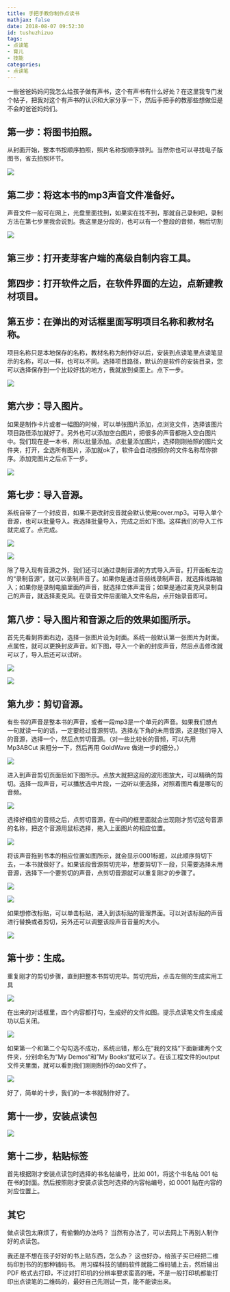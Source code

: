 ```yaml
---
title: 手把手教你制作点读书
mathjax: false
date: 2018-08-07 09:52:30
id: tushuzhizuo
tags:
- 点读笔
- 育儿
- 技能
categories:
- 点读笔
---
```


一些爸爸妈妈问我怎么给孩子做有声书，这个有声书有什么好处？在这里我专门发个帖子，把我对这个有声书的认识和大家分享一下，然后手把手的教那些想做但是不会的爸爸妈妈们。

<!---more--->

## 第一步：将图书拍照。

从封面开始，整本书按顺序拍照，照片名称按顺序排列。当然你也可以寻找电子版图书，省去拍照环节。

![](https://gitee.com/zihm/images/raw/master/hexo/20210506133101.jpg)

## 第二步：将这本书的mp3声音文件准备好。

声音文件一般可在网上，光盘里面找到，如果实在找不到，那就自己录制吧，录制方法在第七步里我会说到。我这里是分段的，也可以有一个整段的音频，稍后切割

![](https://gitee.com/zihm/images/raw/master/hexo/20210506133059.jpg)

## 第三步：打开麦芽客户端的高级自制内容工具。

## 第四步：打开软件之后，在软件界面的左边，点新建教材项目。

## 第五步：在弹出的对话框里面写明项目名称和教材名称。

项目名称只是本地保存的名称，教材名称为制作好以后，安装到点读笔里点读笔显示的名称，可以一样，也可以不同。选择项目路径，默认的是软件的安装目录，您可以选择保存到一个比较好找的地方，我就放到桌面上。点下一步。

![](https://gitee.com/zihm/images/raw/master/hexo/20210506133056.jpg)

## 第六步：导入图片。

如果是制作卡片或者一幅图的时候，可以单张图片添加，点浏览文件，选择该图片项目路径添加就好了。另外也可以添加空白图片，把很多的声音都拖入空白图片中。我们现在是一本书，所以批量添加。点批量添加图片，选择刚刚拍照的图片文件夹，打开，全选所有图片，添加就ok了，软件会自动按照你的文件名称帮你排序。添加完图片之后点下一步。

![](https://gitee.com/zihm/images/raw/master/hexo/20210506133053.jpg)

## 第七步：导入音源。

系统自带了一个封皮音，如果不更改封皮音就会默认使用cover.mp3。可导入单个音源，也可以批量导入。我选择批量导入，完成之后如下图。这样我们的导入工作就完成了。点完成。

![](https://gitee.com/zihm/images/raw/master/hexo/20210506133050.jpg)

![](https://gitee.com/zihm/images/raw/master/hexo/20210506133048.jpg)

除了导入现有音源之外，我们还可以通过录制音源的方式导入声音。打开面板左边的“录制音源”，就可以录制声音了。如果你是通过音频线录制声音，就选择线路输入；如果你是录制电脑里面的声音，就选择立体声混音；如果是通过麦克风录制自己的声音，就选择麦克风。在录音文件后面输入文件名后，点开始录音即可。

## 第八步：导入图片和音源之后的效果如图所示。

首先先看到界面右边，选择一张图片设为封面。系统一般默认第一张图片为封面。点属性，就可以更换封皮声音。如下图，导入一个新的封皮声音，然后点击修改就可以了，导入后还可以试听。

![](https://gitee.com/zihm/images/raw/master/hexo/20210506133045.jpg)

![](https://gitee.com/zihm/images/raw/master/hexo/20210506133043.jpg)

## 第九步：剪切音源。

有些书的声音是整本书的声音，或者一段mp3是一个单元的声音。如果我们想点一句就读一句的话，一定要经过音源剪切。选择左下角的未用音源，这是我们导入的音源，选择一个，然后点剪切音源。（对一些比较长的音频，可以先用 Mp3ABCut 来粗分一下，然后再用 GoldWave 做进一步的细分。）

![](https://gitee.com/zihm/images/raw/master/hexo/20210506133038.jpg)

进入到声音剪切页面后如下图所示。点放大就把这段的波形图放大，可以精确的剪切。选择一段声音，可以播放选中片段，一边听以便选择，对照着图片看是哪句的音频。

![](https://gitee.com/zihm/images/raw/master/hexo/20210506133036.jpg)

选择好相应的音频之后，点剪切音源，在中间的框里面就会出现刚才剪切这句音源的名称，把这个音源用鼠标选择，拖入上面图片的相应位置。

![](https://gitee.com/zihm/images/raw/master/hexo/20210506133033.jpg)

将该声音拖到书本的相应位置如图所示，就会显示0001标题，以此顺序剪切下去，一本书就做好了。如果该段音源剪切完毕，想要剪切下一段，只需要选择未用音源，选择下一个要剪切的声音，点剪切音源就可以重复刚才的步骤了。

![](https://gitee.com/zihm/images/raw/master/hexo/20210506133030.jpg)

![](https://gitee.com/zihm/images/raw/master/hexo/20210506133029.jpg)

如果想修改标贴，可以单击标贴，进入到该标贴的管理界面。可以对该标贴的声音进行替换或者剪切，另外还可以调整该段声音音量的大小。

![](https://gitee.com/zihm/images/raw/master/hexo/20210506133026.jpg)

## 第十步：生成。

重复刚才的剪切步骤，直到把整本书剪切完毕。剪切完后，点击左侧的生成实用工具

![](https://gitee.com/zihm/images/raw/master/hexo/20210506132939.jpg)

在出来的对话框里，四个内容都打勾，生成好的文件如图。提示点读笔文件生成成功以后关闭。

![](https://gitee.com/zihm/images/raw/master/hexo/20210506132937.jpg)

如果第一个和第二个勾勾选不成功，系统出错，那么在”我的文档“下面新建两个文件夹，分别命名为“My
Demos“和”My Books“就可以了。在该工程文件的output文件夹里面，就可以看到我们刚刚制作的dab文件了。

![](https://gitee.com/zihm/images/raw/master/hexo/20210506132934.jpg)

好了，简单的十步，我们的一本书就制作好了。

## 第十一步，安装点读包

![](https://gitee.com/zihm/images/raw/master/hexo/20210506132930.png)

## 第十二步，粘贴标签

首先根据刚才安装点读包时选择的书名帖编号，比如 001，将这个书名帖 001 帖在书的封面。然后按照刚才安装点读包时选择的内容帖编号，如 0001 贴在内容的对应位置上。 

## 其它

做点读包太麻烦了，有偷懒的办法吗？ 
当然有办法了，可以去网上下再别人制作好的点读包。

我还是不想在孩子好好的书上贴东西，怎么办？ 
这也好办，给孩子买已经把二维码印到书的的那种铺码书。 用习碟科技的铺码软件就能二维码铺上去，然后输出 PDF 格式去打印，不过对打印机的分辨率要求蛮高的哦，不是一般打印机都能打印出点读笔的二维码的，最好自己先测试一页，能不能读出来。